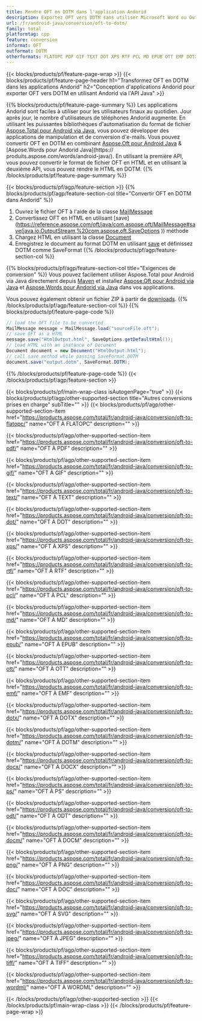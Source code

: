 ```yaml
---
title: Rendre OFT en DOTM dans l'application Andorid
description: Exportez OFT vers DOTM sans utiliser Microsoft Word ou Outlook dans vos applications Andorid
url: /fr/android-java/conversion/oft-to-dotm/
family: total
platformtag: cpp
feature: conversion
informat: OFT
outformat: DOTM
otherformats: FLATOPC PDF GIF TEXT DOT XPS RTF PCL MD EPUB OTT EMF DOTX BMP DOCX PS ODT DOCM PNG DOC SVG JPEG TIFF WORDML
---
```

{{< blocks/products/pf/feature-page-wrap >}}
{{< blocks/products/pf/feature-page-header h1="Transformez OFT en DOTM dans les applications Andorid" h2="Conception d'applications Andorid pour exporter OFT vers DOTM en utilisant Andorid via l'API Java" >}}

{{% blocks/products/pf/feature-page-summary %}}
Les applications Andorid sont faciles à utiliser pour les utilisateurs finaux au quotidien. Jour après jour, le nombre d'utilisateurs de téléphones Andorid augmente. En utilisant les puissantes bibliothèques d'automatisation du format de fichier [Aspose.Total pour Android via Java](https://products.aspose.com/total/android-java/), vous pouvez développer des applications de manipulation et de conversion d'e-mails. Vous pouvez convertir OFT en DOTM en combinant [Aspose.Oft pour Android Java](https://products.aspose.com/oft/android-java/) & [Aspose.Words pour Andorid Java](https:// produits.aspose.com/words/android-java/). En utilisant la première API, vous pouvez convertir le format de fichier OFT en HTML et en utilisant la deuxième API, vous pouvez rendre le HTML en DOTM. 
{{% /blocks/products/pf/feature-page-summary  %}}

{{< blocks/products/pf/agp/feature-section >}}
{{% blocks/products/pf/agp/feature-section-col title="Convertir OFT en DOTM dans Andorid" %}}
1. Ouvrez le fichier OFT à l'aide de la classe [MailMessage](https://reference.aspose.com/oft/java/com.aspose.oft/mailmessage)
2. Convertissez OFT en HTML en utilisant [save](https://reference.aspose.com/oft/java/com.aspose.oft/MailMessage#save(java.io.OutputStream,%20com.aspose.oft.SaveOptions )) méthode
3. Chargez HTML en utilisant la classe [Document](https://reference.aspose.com/words/java/com.aspose.words/Document)
4. Enregistrez le document au format DOTM en utilisant [save](https://reference.aspose.com/words/java/com.aspose.words/Document#save(java.lang.String,com.aspose.words.SaveOptions)) et définissez DOTM comme SaveFormat
{{% /blocks/products/pf/agp/feature-section-col %}}

{{% blocks/products/pf/agp/feature-section-col title="Exigences de conversion" %}}
Vous pouvez facilement utiliser Aspose.Total pour Android via Java directement depuis [Maven](https://repository.aspose.com/webapp/#/artifacts/browse/tree/General/repo/com/aspose/aspose-total) et installez [Aspose.Oft pour Android via Java](https://docs.aspose.com/oft/androidjava/installation/) et [Aspose.Words pour Andorid via Java](https://docs.aspose.com/words/java/install-aspose-words-for-android-via-java/#install-asposewords-for-android-via-java-from-maven-repository) dans vos applications.

Vous pouvez également obtenir un fichier ZIP à partir de [downloads](https://downloads.aspose.com/total/androidjava).
{{% /blocks/products/pf/agp/feature-section-col %}}
{{% blocks/products/pf/feature-page-code %}}
```cs
// load the OFT file to be converted
MailMessage message = MailMessage.load("sourceFile.oft"); 
// save OFT as a HTML 
message.save("HtmlOutput.html", SaveOptions.getDefaultHtml());
// load HTML with an instance of Document
Document document = new Document("HtmlOutput.html");
// call save method while passing SaveFormat.DOTM
document.save("output.dotm", SaveFormat.DOTM); 
```

{{% /blocks/products/pf/feature-page-code %}}
{{< /blocks/products/pf/agp/feature-section >}}

{{< blocks/products/pf/main-wrap-class isAutogenPage="true" >}}
{{< blocks/products/pf/agp/other-supported-section title="Autres conversions prises en charge" subTitle="" >}}
{{< blocks/products/pf/agp/other-supported-section-item href="https://products.aspose.com/total/fr/android-java/conversion/oft-to-flatopc/" name="OFT À FLATOPC" description="" >}}

{{< blocks/products/pf/agp/other-supported-section-item href="https://products.aspose.com/total/fr/android-java/conversion/oft-to-pdf/" name="OFT À PDF" description="" >}}

{{< blocks/products/pf/agp/other-supported-section-item href="https://products.aspose.com/total/fr/android-java/conversion/oft-to-gif/" name="OFT À GIF" description="" >}}

{{< blocks/products/pf/agp/other-supported-section-item href="https://products.aspose.com/total/fr/android-java/conversion/oft-to-text/" name="OFT À TEXT" description="" >}}

{{< blocks/products/pf/agp/other-supported-section-item href="https://products.aspose.com/total/fr/android-java/conversion/oft-to-dot/" name="OFT À DOT" description="" >}}

{{< blocks/products/pf/agp/other-supported-section-item href="https://products.aspose.com/total/fr/android-java/conversion/oft-to-xps/" name="OFT À XPS" description="" >}}

{{< blocks/products/pf/agp/other-supported-section-item href="https://products.aspose.com/total/fr/android-java/conversion/oft-to-rtf/" name="OFT À RTF" description="" >}}

{{< blocks/products/pf/agp/other-supported-section-item href="https://products.aspose.com/total/fr/android-java/conversion/oft-to-pcl/" name="OFT À PCL" description="" >}}

{{< blocks/products/pf/agp/other-supported-section-item href="https://products.aspose.com/total/fr/android-java/conversion/oft-to-md/" name="OFT À MD" description="" >}}

{{< blocks/products/pf/agp/other-supported-section-item href="https://products.aspose.com/total/fr/android-java/conversion/oft-to-epub/" name="OFT À EPUB" description="" >}}

{{< blocks/products/pf/agp/other-supported-section-item href="https://products.aspose.com/total/fr/android-java/conversion/oft-to-ott/" name="OFT À OTT" description="" >}}

{{< blocks/products/pf/agp/other-supported-section-item href="https://products.aspose.com/total/fr/android-java/conversion/oft-to-emf/" name="OFT À EMF" description="" >}}

{{< blocks/products/pf/agp/other-supported-section-item href="https://products.aspose.com/total/fr/android-java/conversion/oft-to-dotx/" name="OFT À DOTX" description="" >}}

{{< blocks/products/pf/agp/other-supported-section-item href="https://products.aspose.com/total/fr/android-java/conversion/oft-to-dotm/" name="OFT À DOTM" description="" >}}

{{< blocks/products/pf/agp/other-supported-section-item href="https://products.aspose.com/total/fr/android-java/conversion/oft-to-docx/" name="OFT À DOCX" description="" >}}

{{< blocks/products/pf/agp/other-supported-section-item href="https://products.aspose.com/total/fr/android-java/conversion/oft-to-ps/" name="OFT À PS" description="" >}}

{{< blocks/products/pf/agp/other-supported-section-item href="https://products.aspose.com/total/fr/android-java/conversion/oft-to-odt/" name="OFT À ODT" description="" >}}

{{< blocks/products/pf/agp/other-supported-section-item href="https://products.aspose.com/total/fr/android-java/conversion/oft-to-docm/" name="OFT À DOCM" description="" >}}

{{< blocks/products/pf/agp/other-supported-section-item href="https://products.aspose.com/total/fr/android-java/conversion/oft-to-png/" name="OFT À PNG" description="" >}}

{{< blocks/products/pf/agp/other-supported-section-item href="https://products.aspose.com/total/fr/android-java/conversion/oft-to-doc/" name="OFT À DOC" description="" >}}

{{< blocks/products/pf/agp/other-supported-section-item href="https://products.aspose.com/total/fr/android-java/conversion/oft-to-svg/" name="OFT À SVG" description="" >}}

{{< blocks/products/pf/agp/other-supported-section-item href="https://products.aspose.com/total/fr/android-java/conversion/oft-to-jpeg/" name="OFT À JPEG" description="" >}}

{{< blocks/products/pf/agp/other-supported-section-item href="https://products.aspose.com/total/fr/android-java/conversion/oft-to-tiff/" name="OFT À TIFF" description="" >}}

{{< blocks/products/pf/agp/other-supported-section-item href="https://products.aspose.com/total/fr/android-java/conversion/oft-to-wordml/" name="OFT À WORDML" description="" >}}


{{< /blocks/products/pf/agp/other-supported-section >}}
{{< /blocks/products/pf/main-wrap-class >}}
{{< /blocks/products/pf/feature-page-wrap >}}